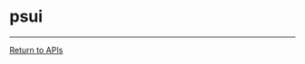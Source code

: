 # psui

---
[Return to APIs](http://opencomputeproject.github.io/OpenNetworkLinux/onlp/implementors/apis)
